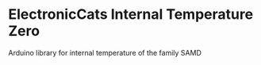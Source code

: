 # ElectronicCats Internal Temperature Zero

Arduino library for internal temperature of the family SAMD
